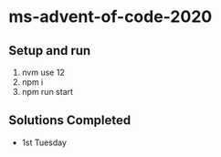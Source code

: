 # ms-advent-of-code-2020

## Setup and run

1. nvm use 12
2. npm i
3. npm run start

## Solutions Completed

- 1st Tuesday
